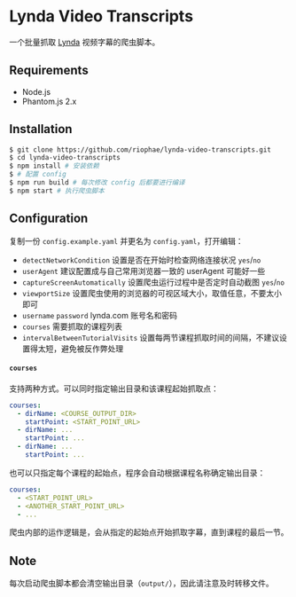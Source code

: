 # Lynda Video Transcripts

一个批量抓取 [Lynda](http://www.lynda.com/) 视频字幕的爬虫脚本。

## Requirements

- Node.js
- Phantom.js 2.x

## Installation

```bash
$ git clone https://github.com/riophae/lynda-video-transcripts.git
$ cd lynda-video-transcripts
$ npm install # 安装依赖
$ # 配置 config
$ npm run build # 每次修改 config 后都要进行编译
$ npm start # 执行爬虫脚本
```

## Configuration

复制一份 `config.example.yaml` 并更名为 `config.yaml`，打开编辑：

- `detectNetworkCondition` 设置是否在开始时检查网络连接状况 `yes`/`no`
- `userAgent` 建议配置成与自己常用浏览器一致的 userAgent 可能好一些
- `captureScreenAutomatically` 设置爬虫运行过程中是否定时自动截图 `yes`/`no`
- `viewportSize` 设置爬虫使用的浏览器的可视区域大小，取值任意，不要太小即可
- `username` `password` lynda.com 账号名和密码
- `courses` 需要抓取的课程列表
- `intervalBetweenTutorialVisits` 设置每两节课程抓取时间的间隔，不建议设置得太短，避免被反作弊处理

#### `courses`

支持两种方式。可以同时指定输出目录和该课程起始抓取点：

```yaml
courses:
  - dirName: <COURSE_OUTPUT_DIR>
    startPoint: <START_POINT_URL>
  - dirName: ...
    startPoint: ...
  - dirName: ...
    startPoint: ...
```

也可以只指定每个课程的起始点，程序会自动根据课程名称确定输出目录：

```yaml
courses:
  - <START_POINT_URL>
  - <ANOTHER_START_POINT_URL>
  - ...
```

爬虫内部的运作逻辑是，会从指定的起始点开始抓取字幕，直到课程的最后一节。

## Note

每次启动爬虫脚本都会清空输出目录（`output/`），因此请注意及时转移文件。
